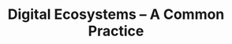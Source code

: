 ---
title: Digital Ecosystems – A Common Practice
type: Panel
location: Stadtgalerie Bern, CH
subtext:
dateFormat: # "year", otherwise will be displayed MM.YYYY
dateEnd: 2025-04-24
dateStart:
url: https://stadtgalerie.ch/de/event/portal-0i-digital-ecosystems-a-common-practice/
---